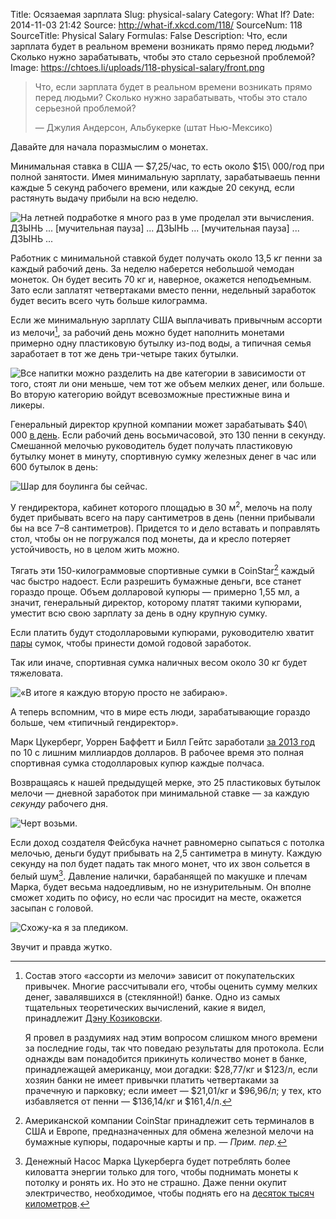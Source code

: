 Title: Осязаемая зарплата
Slug: physical-salary
Category: What If?
Date: 2014-11-03 21:42
Source: http://what-if.xkcd.com/118/
SourceNum: 118
SourceTitle: Physical Salary
Formulas: False
Description: Что, если зарплата будет в реальном времени возникать прямо перед людьми? Сколько нужно зарабатывать, чтобы это стало серьезной проблемой?
Image: https://chtoes.li/uploads/118-physical-salary/front.png

> Что, если зарплата будет в реальном времени возникать прямо перед людьми? Сколько нужно зарабатывать, чтобы это стало серьезной проблемой?
>
> — Джулия Андерсон, Альбукерке (штат Нью-Мексико)

Давайте для начала поразмыслим о монетах.

Минимальная ставка в США — \$7,25/час, то есть около \$15\ 000/год при полной занятости. Имея минимальную зарплату, зарабатываешь пенни каждые 5 секунд рабочего времени, или каждые 20 секунд, если растянуть выдачу прибыли на всю неделю.

![](/uploads/118-physical-salary/plink_ru.png "На летней подработке я много раз в уме проделал эти вычисления. ДЗЫНЬ ... [мучительная пауза] ... ДЗЫНЬ ... [мучительная пауза] ... ДЗЫНЬ ...")

Работник с минимальной ставкой будет получать около 13,5 кг пенни за каждый рабочий день. За неделю наберется небольшой чемодан монеток. Он будет весить 70 кг и, наверное, окажется неподъемным. Зато если заплатят четвертаками вместо пенни, недельный заработок будет весить всего чуть больше килограмма.

Если же минимальную зарплату США выплачивать привычным ассорти из мелочи[^1], за рабочий день можно будет наполнить монетами примерно одну пластиковую бутылку из-под воды, а типичная семья заработает в тот же день три-четыре таких бутылки.

[^1]:
    Состав этого «ассорти из мелочи» зависит от покупательских привычек. Многие рассчитывали его, чтобы оценить сумму мелких денег, завалявшихся в (стеклянной!) банке. Одно из самых тщательных теоретических вычислений, какие я видел, принадлежит [Дэну Козиковски](http://dfkoz.tumblr.com/post/20389927354/whats-a-pound-of-change-worth).

    Я провел в раздумиях над этим вопросом слишком много времени за последние годы, так что поведаю результаты для протокола. Если однажды вам понадобится прикинуть количество монет в банке, принадлежащей американцу, мои догадки: $28,77/кг и $123/л, если хозяин банки не имеет привычки платить четвертаками за прачечную и парковку; если имеет — $21,01/кг и $96,96/л; у тех, кто избавляется от пенни — $136,14/кг и $161,4/л.

![](/uploads/118-physical-salary/water.png "Все напитки можно разделить на две категории в зависимости от того, стоят ли они меньше, чем тот же объем мелких денег, или больше. Во вторую категорию войдут всевозможные престижные вина и ликеры.")

Генеральный директор крупной компании может зарабатывать \$40\ 000 [в день](http://news.yahoo.com/median-ceo-pay-crosses-10-million-2013-104644141--finance.html). Если рабочий день восьмичасовой, это 130 пенни в секунду. Смешанной мелочью руководитель будет получать пластиковую бутылку монет в минуту, спортивную сумку железных денег в час или 600 бутылок в день:

![](/uploads/118-physical-salary/600.png "Шар для боулинга бы сейчас.")

У гендиректора, кабинет которого площадью в 30 м<sup>2</sup>, мелочь на полу будет прибывать всего на пару сантиметров в день (пенни прибывали бы на все 7–8 сантиметров). Придется то и дело вставать и поправлять стол, чтобы он не погружался под монеты, да и кресло потеряет устойчивость, но в целом жить можно.

Тягать эти 150-килограммовые спортивные сумки в CoinStar[^2] каждый час быстро надоест. Если разрешить бумажные деньги, все станет гораздо проще. Объем долларовой купюры — примерно 1,55 мл, а значит, генеральный директор, которому платят такими купюрами, уместит всю свою зарплату за день в одну крупную сумку.

[^2]: Американской компании CoinStar принадлежит сеть терминалов в США и Европе, предназначенных для обмена железной мелочи на бумажные купюры, подарочные карты и пр. — *Прим. пер.*

Если платить будут стодолларовыми купюрами, руководителю хватит [пары](http://xkcd.com/1070/) сумок, чтобы принести домой годовой заработок.

Так или иначе, спортивная сумка наличных весом около 30 кг будет тяжеловата.

![](/uploads/118-physical-salary/heavy_ru.png "«В итоге я каждую вторую просто не забираю».")

А теперь вспомним, что в мире есть люди, зарабатывающие гораздо больше, чем «типичный гендиректор».

Марк Цукерберг, Уоррен Баффетт и Билл Гейтс заработали [за 2013 год](http://www.wealthx.com/articles/2013/revealed-billionaires-who-made-the-biggest-financial-gains-in-2013/) по 10 с лишним миллиардов долларов. В рабочее время это полная спортивная сумка стодолларовых купюр каждые полчаса.

Возвращаясь к нашей предыдущей мерке, это 25 пластиковых бутылок мелочи — дневной заработок при минимальной ставке — за каждую *секунду* рабочего дня.

![](/uploads/118-physical-salary/comparison_ru.png "Черт возьми.")

Если доход создателя Фейсбука начнет равномерно сыпаться с потолка мелочью, деньги будут прибывать на 2,5 сантиметра в минуту. Каждую секунду на пол будет падать так много монет, что их звон сольется в белый шум[^3]. Давление налички, барабанящей по макушке и плечам Марка, будет весьма надоедливым, но не изнурительным. Он вполне сможет ходить по офису, но если час просидит на месте, окажется засыпан с головой.

[^3]: Денежный Насос Марка Цукерберга будет потреблять более киловатта энергии только для того, чтобы поднимать монеты к потолку и ронять их. Но это не страшно. Даже пенни окупит электричество, необходимое, чтобы поднять его на [десяток тысяч километров](http://www.wolframalpha.com/input/?i=1+us+penny+%2F+%28us+cost+of+electricity+in+2013%29+%2F+%28penny+mass+*+earth+gravity%29). 

![](/uploads/118-physical-salary/worst_ru.png "Схожу-ка я за пледиком.")

Звучит и правда жутко.
